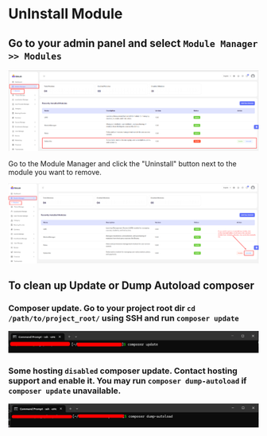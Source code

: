 # UnInstall Module


## Go to your admin panel and select `Module Manager >> Modules` 

![src](/assets/lms/images/module/module-manager.png)

Go to the Module Manager and click the "Uninstall" button next to the module you want to remove.

![src](/assets/lms/images/module/uninstall-module.png)


## To clean up Update or Dump Autoload composer

### Composer update. Go to your project root dir `cd /path/to/project_root/` using SSH and run `composer update`

![src](/assets/lms/images/module/composer-update.png)

### Some hosting `disabled` composer update. Contact hosting support and enable it. You may run `composer dump-autoload` if `composer update` unavailable.

![src](/assets/lms/images/module/composer-dump-autoload.png)